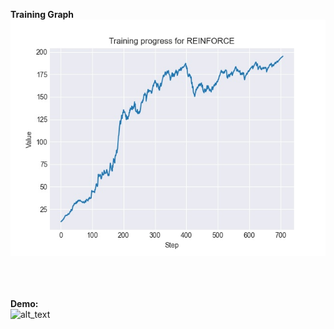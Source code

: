 <b>Training Graph</b><br>
![alt text](https://github.com/rohan1198/Reinforcement-Learning-Policy-Gradient-Methods/blob/main/assets/reinforce.jpg)

<br><br><br>
<b>Demo:</b><br>
![alt_text](https://github.com/rohan1198/Reinforcement-Learning-Deep-Q-Networks/blob/main/assets/sac.gif)
